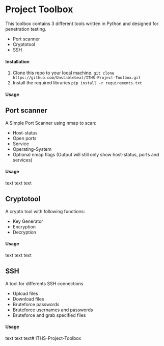 # Project Toolbox
This toolbox contains 3 different tools written in Python and designed for penetration testing.
- Port scanner
- Cryptotool
- SSH
#### Installation
1. Clone this repo to your local machine.
```git clone https://github.com/Unstablebeat/ITHS-Project-Toolbox.git```
2. Install the required libraries
```pip install -r requirements.txt```
#### Usage

## Port scanner
A Simple Port Scanner using nmap to scan:  
- Host-status
- Open ports
- Service
- Operating-System
- Optional nmap flags (Output will still only show host-status, ports and services)
#### Usage
text text text

## Cryptotool
A crypto tool with following functions:
- Key Generator
- Encryption
- Decryption
#### Usage
text text text

## SSH
A tool for differents SSH connections
- Upload files
- Download files
- Bruteforce passwords
- Bruteforce usernames and passwords
- Bruteforce and grab specified files
#### Usage
text text text#   I T H S - P r o j e c t - T o o l b o x 
 
 
